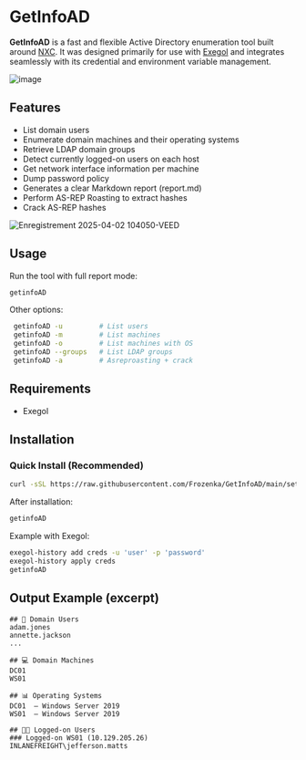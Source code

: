 # GetInfoAD
**GetInfoAD** is a fast and flexible Active Directory enumeration tool built around [NXC](https://github.com/microfrosty/nxc). It was designed primarily for use with [Exegol](https://github.com/ShutdownRepo/Exegol) and integrates seamlessly with its credential and environment variable management.

![image](https://github.com/user-attachments/assets/502c9873-c7ae-47be-8430-5a5af9dfc3c9)

## Features
- List domain users
- Enumerate domain machines and their operating systems
- Retrieve LDAP domain groups
- Detect currently logged-on users on each host
- Get network interface information per machine
- Dump password policy
- Generates a clear Markdown report (report.md)
- Perform AS-REP Roasting to extract hashes
- Crack AS-REP hashes 

![Enregistrement 2025-04-02 104050-VEED](https://github.com/user-attachments/assets/116892ab-a658-448a-ae9f-b3df71b6cbbe)

## Usage
Run the tool with full report mode:
```bash
getinfoAD
```

Other options:
```bash
 getinfoAD -u         # List users
 getinfoAD -m         # List machines
 getinfoAD -o         # List machines with OS
 getinfoAD --groups   # List LDAP groups
 getinfoAD -a         # Asreproasting + crack
```

## Requirements
- Exegol

## Installation
### Quick Install (Recommended)

```bash
curl -sSL https://raw.githubusercontent.com/Frozenka/GetInfoAD/main/setup.sh | sudo bash
```

After installation:
```bash
getinfoAD
```

Example with Exegol:
```bash
exegol-history add creds -u 'user' -p 'password'
exegol-history apply creds
getinfoAD
```

## Output Example (excerpt)
```
## 👤 Domain Users
adam.jones
annette.jackson
...

## 💻 Domain Machines
DC01
WS01

## 📊 Operating Systems
DC01  — Windows Server 2019
WS01  — Windows Server 2019

## 👨‍💻 Logged-on Users
### Logged-on WS01 (10.129.205.26)
INLANEFREIGHT\jefferson.matts
```
